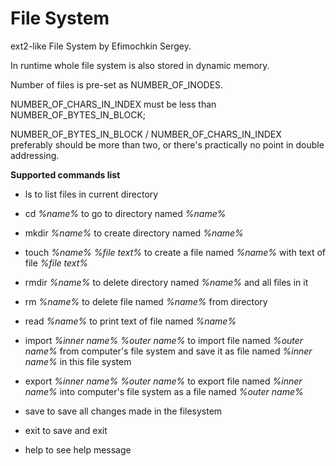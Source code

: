 # File System
ext2-like File System by Efimochkin Sergey.

In runtime whole file system is also stored in dynamic memory.

Number of files is pre-set as NUMBER_OF_INODES.

NUMBER_OF_CHARS_IN_INDEX must be less than NUMBER_OF_BYTES_IN_BLOCK;  

NUMBER_OF_BYTES_IN_BLOCK / NUMBER_OF_CHARS_IN_INDEX preferably should be more than two, or there's practically no point 
in double addressing.

**Supported commands list**

* ls to list files in current directory
* cd *%name%* to go to directory named *%name%*
* mkdir *%name%* to create directory named *%name%*

* touch *%name%* *%file text%* to create a file named *%name%* with text of file *%file text%*
* rmdir *%name%* to delete directory named *%name%* and all files in it
* rm *%name%* to delete file named *%name%* from directory
* read *%name%* to print text of file named *%name%*
* import *%inner name%* *%outer name%* to import file named *%outer name%* from computer's file system and save it as file named *%inner name%* in this file system 
* export *%inner name%* *%outer name%* to export file named *%inner name%* into computer's file system as a file named *%outer name%* 
* save to save all changes made in the filesystem
* exit to save and exit
* help to see help message
